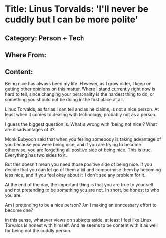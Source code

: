 # Title: Linus Torvalds: 'I'll never be cuddly but I can be more polite'

## Category: Person + Tech
## Where From: 

## Content:

Being nice has always been my life. 
However, as I grow older, I keep on getting other opinions on this matter. 
Where I stand currently right now is hard to tell, since changing your personality is the hardest thing to do, or something you should not be doing in the first place at all.

Linux Torvalds, as far as I can tell and as he claims, is not a nice person.
At least when it comes to dealing with technology, probably not as a person.

I guess the biggest question is. What is wrong with 'being not nice'?
What are disadvantages of it?

Monk Bubyoon said that when you feeling somebody is taking advantage of you because you were being nice, and if you are trying to become otherwise, you are forgetting all positive side of being nice.
This is true. Everything has two sides to it.

But this doesn't mean you need those positive side of being nice. If you decide that you can let go of them a bit and compormise them by becoming less nice, and if you feel okay about it. I don't see any problem for it.

At the end of the day, the important thing is that you are true to your self and not pretending to be something you are not. In short, be honest to who you are.

Am I pretending to be a nice person? Am I making an unncessary effort to become one?

In this sense, whatever views on subjects aside, at least I feel like Linux Torvalds is honest with himself.
And he seems to be content with it as well for being not the cuddly person.





